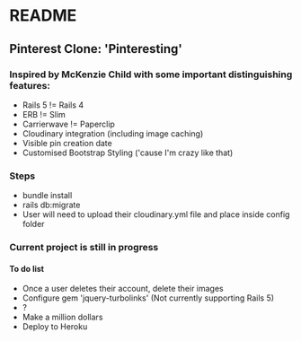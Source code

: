 # README

## Pinterest Clone: 'Pinteresting'

### Inspired by McKenzie Child with some important distinguishing features:
- Rails 5 != Rails 4
- ERB != Slim
- Carrierwave != Paperclip
- Cloudinary integration (including image caching)
- Visible pin creation date
- Customised Bootstrap Styling ('cause I'm crazy like that)

### Steps
- bundle install
- rails db:migrate
- User will need to upload their cloudinary.yml file and place inside config folder

### Current project is still in progress
#### To do list
- Once a user deletes their account, delete their images
- Configure gem 'jquery-turbolinks' (Not currently supporting Rails 5)
- ?
- Make a million dollars
- Deploy to Heroku
